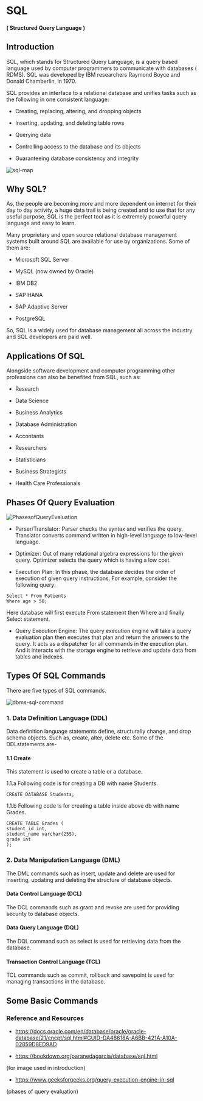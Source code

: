 <!-- ![Alt text](https://assets.digitalocean.com/articles/alligator/boo.svg "a title") -->

# SQL

#### ( Structured Query Language )

## Introduction

SQL, which stands for Structured Query Language, is a query based language used by computer programmers to communicate with databases ( RDMS). SQL was developed by IBM researchers Raymond Boyce and Donald Chamberlin, in 1970.

SQL provides an interface to a relational database and unifies tasks such as the following in one consistent language:

- Creating, replacing, altering, and dropping objects

- Inserting, updating, and deleting table rows

- Querying data

- Controlling access to the database and its objects

- Guaranteeing database consistency and integrity

![sql-map](https://bookdown.org/paranedagarcia/database/images/sql-mapa.jpg)

## Why SQL?

As, the people are becoming more and more dependent on internet for their day to day activity, a huge data trail is being created and to use that for any useful purpose, SQL is the perfect tool as it is extremely powerful query language and easy to learn.

Many proprietary and open source relational database management systems built around SQL are available for use by organizations. Some of them are:

- Microsoft SQL Server

- MySQL (now owned by Oracle)

- IBM DB2

- SAP HANA

- SAP Adaptive Server

- PostgreSQL

So, SQL is a widely used for database management all across the industry and SQL developers are paid well.

## Applications Of SQL

Alongside software development and computer programming other professions can also be benefited from SQL, such as:

- Research

- Data Science

- Business Analytics

- Database Administration

- Accontants

- Researchers

- Statisticians

- Business Strategists

- Health Care Professionals

## Phases Of Query Evaluation

![PhasesofQueryEvaluation](https://media.geeksforgeeks.org/wp-content/uploads/20220211155243/PhasesofQueryEvaluation.png)

- Parser/Translator: Parser checks the syntax and verifies the query. Translator converts command written in high-level language to low-level language.

- Optimizer: Out of many relational algebra expressions for the given query. Optimizer selects the query which is having a low cost.

- Execution Plan: In this phase, the database decides the order of execution of given query instructions. For example, consider the following query:

```
Select * From Patients
Where age > 50;
```

Here database will first execute From statement then Where and finally Select statement.

- Query Execution Engine: The query execution engine will take a query evaluation plan then executes that plan and return the answers to the query. It acts as a dispatcher for all commands in the execution plan. And it interacts with the storage engine to retrieve and update data from tables and indexes.

## Types Of SQL Commands

There are five types of SQL commands.

![dbms-sql-command](https://static.javatpoint.com/dbms/images/dbms-sql-command.png)

### 1. Data Definition Language (DDL)

Data definition language statements define, structurally change, and drop schema objects. Such as, create, alter, delete etc. Some of the DDLstatements are-

#### 1.1 Create

This statement is used to create a table or a database.

1.1.a Following code is for creating a DB with name Students.

```
CREATE DATABASE Students;
```

1.1.b Following code is for creating a table inside above db with name Grades.

```
CREATE TABLE Grades (
student_id int,
student_name varchar(255),
grade int
);
```

### 2. Data Manipulation Language (DML)

The DML commands such as insert, update and delete are used for inserting, updating and deleting the structure of database objects.

#### Data Control Language (DCL)

The DCL commands such as grant and revoke are used for providing security to database objects.

#### Data Query Language (DQL)

The DQL command such as select is used for retrieving data from the database.

#### Transaction Control Language (TCL)

TCL commands such as commit, rollback and savepoint is used for managing transactions in the database.

## Some Basic Commands

### Reference and Resources

- https://docs.oracle.com/en/database/oracle/oracle-database/21/cncpt/sql.html#GUID-DA48618A-A6BB-421A-A10A-02859D8ED9AD

- https://bookdown.org/paranedagarcia/database/sql.html

(for image used in introduction)

- https://www.geeksforgeeks.org/query-execution-engine-in-sql

(phases of query evaluation)
